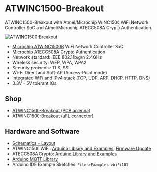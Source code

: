 # ATWINC1500-Breakout
ATWINC1500-Breakout with Atmel/Microchip WINC1500 WiFi Network Controller SoC and Atmel/Microchip ATECC508A Crypto Authentication.

![ATWINC1500-Breakout](https://github.com/watterott/ATWINC1500-Breakout/raw/master/hardware/ATWINC1500-Breakout_v10.jpg)

* [Microchip ATWINC1500B](http://www.microchip.com/wwwproducts/en/ATWINC1500) WiFi Network Controller SoC
* [Microchip ATECC508A](http://www.microchip.com/wwwproducts/en/ATECC508A) Crypto Authentication
* Network standard: IEEE 802.11b/g/n 2.4GHz
* Wireless security: WEP, WPA, WPA2
* Security protocols: TLS, SSL
* Wi-Fi Direct and Soft-AP (Access-Point mode)
* Integrated WiFi and IPv4 stack (TCP, UDP, ARP, DHCP, HTTP, DNS)
* 3.3V - 5V tolerant IOs


## Shop
* [ATWINC1500-Breakout (PCB antenna)](http://www.watterott.com/en/ATWINC1500-Breakout)
* [ATWINC1500-Breakout (uFL connector)](http://www.watterott.com/en/ATWINC1500-Breakout-uFL)


## Hardware and Software
* [Schematics + Layout](https://github.com/watterott/ATWINC1500-Breakout/tree/master/hardware)
* ATWINC1500 WiFi: [Arduino Library and Examples](https://github.com/arduino-libraries/WiFi101), [Firmware Update](https://www.arduino.cc/en/Tutorial/FirmwareUpdater)
* ATECC508A Crypto: [Arduino Library and Examples](https://github.com/thiseldo/cryptoauth-arduino)
* [Arduino MQTT Library](https://github.com/knolleary/pubsubclient)
* Arduino IDE Example Sketches: ```File->Examples->WiFi101```
